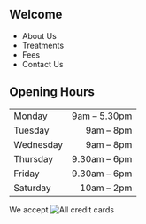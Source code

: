 ## Welcome

* About Us
* Treatments
* Fees
* Contact Us

## Opening Hours

|             |             |
|-------------|------------:|
| Monday      |  9am    –  5.30pm |
| Tuesday     |  9am    –  8pm |
| Wednesday   |  9am    –  8pm |
| Thursday    |  9.30am –  6pm |
| Friday      |  9.30am –  6pm |
| Saturday    |  10am   –  2pm |

We accept ![All credit cards](/creditcards.png)
